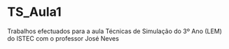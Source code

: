 # TS_Aula1
Trabalhos efectuados para a aula Técnicas de Simulação do 3º Ano (LEM) do ISTEC com o professor José Neves
